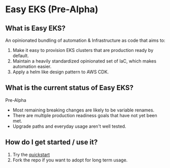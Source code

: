 # Easy EKS (Pre-Alpha)

## What is Easy EKS?
An opinionated bundling of automation & Infrastructure as code that aims to:
1. Make it easy to provision EKS clusters that are production ready by default.
2. Maintain a heavily standardized opinionated set of IaC, which makes automation easier.
3. Apply a helm like design pattern to AWS CDK.

## What is the current status of Easy EKS?
Pre-Alpha
* Most remaining breaking changes are likely to be variable renames.
* There are multiple production readiness goals that have not yet been met.
* Upgrade paths and everyday usage aren't well tested.

## How do I get started / use it?
1. Try the [quickstart](./docs/03_Quickstart/Quickstart.md)
2. Fork the repo if you want to adopt for long term usage.
